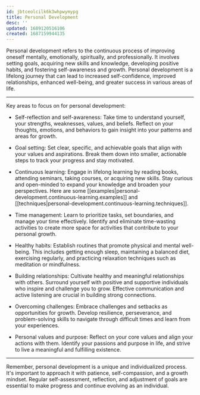 ```yaml
---
id: jbtceolcilk6k3whpwymypg
title: Personal Development
desc: ''
updated: 1689120516106
created: 1687159944135
---
```


Personal development refers to the continuous process of improving oneself mentally, emotionally, spiritually, and professionally. It involves setting goals, acquiring new skills and knowledge, developing positive habits, and fostering self-awareness and growth. Personal development is a lifelong journey that can lead to increased self-confidence, improved relationships, enhanced well-being, and greater success in various areas of life.

---

Key areas to focus on for personal development:

- Self-reflection and self-awareness: Take time to understand yourself, your strengths, weaknesses, values, and beliefs. Reflect on your thoughts, emotions, and behaviors to gain insight into your patterns and areas for growth.

- Goal setting: Set clear, specific, and achievable goals that align with your values and aspirations. Break them down into smaller, actionable steps to track your progress and stay motivated.

- Continuous learning: Engage in lifelong learning by reading books, attending seminars, taking courses, or acquiring new skills. Stay curious and open-minded to expand your knowledge and broaden your perspectives. Here are some [[examples|personal-development.continuous-learning.examples]] and [[techniques|personal-development.continuous-learning.techniques]].

- Time management: Learn to prioritize tasks, set boundaries, and manage your time effectively. Identify and eliminate time-wasting activities to create more space for activities that contribute to your personal growth.

- Healthy habits: Establish routines that promote physical and mental well-being. This includes getting enough sleep, maintaining a balanced diet, exercising regularly, and practicing relaxation techniques such as meditation or mindfulness.

- Building relationships: Cultivate healthy and meaningful relationships with others. Surround yourself with positive and supportive individuals who inspire and challenge you to grow. Effective communication and active listening are crucial in building strong connections.

- Overcoming challenges: Embrace challenges and setbacks as opportunities for growth. Develop resilience, perseverance, and problem-solving skills to navigate through difficult times and learn from your experiences.

- Personal values and purpose: Reflect on your core values and align your actions with them. Identify your passions and purpose in life, and strive to live a meaningful and fulfilling existence.

---

Remember, personal development is a unique and individualized process. It's important to approach it with patience, self-compassion, and a growth mindset. Regular self-assessment, reflection, and adjustment of goals are essential to make progress and continue evolving as an individual.